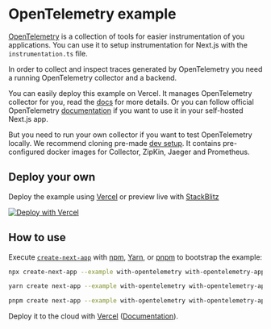 # OpenTelemetry example

[OpenTelemetry](https://opentelemetry.io/) is a collection of tools for easier instrumentation of you applications.
You can use it to setup instrumentation for Next.js with the `instrumentation.ts` file.

In order to collect and inspect traces generated by OpenTelemetry you need a running OpenTelemetry collector and a backend.

You can easily deploy this example on Vercel. It manages OpenTelemetry collector for you, read the [docs](https://vercel.com/docs/concepts/observability/otel-overview/quickstart) for more details. Or you can follow official OpenTelemetry [documentation](https://opentelemetry.io/docs/collector/getting-started/) if you want to use it in your self-hosted Next.js app.

But you need to run your own collector if you want to test OpenTelemetry locally. We recommend cloning pre-made [dev setup](https://github.com/vercel/opentelemetry-collector-dev-setup). It contains pre-configured docker images for Collector, ZipKin, Jaeger and Prometheus.

## Deploy your own

Deploy the example using [Vercel](https://vercel.com?utm_source=github&utm_medium=readme&utm_campaign=next-example) or preview live with [StackBlitz](https://stackblitz.com/github/vercel/next.js/tree/canary/examples/data-fetch)

[![Deploy with Vercel](https://vercel.com/button)](https://vercel.com/new/git/external?repository-url=https://github.com/vercel/next.js/tree/canary/examples/with-opentelemetry&project-name=with-opentelemetry&repository-name=with-opentelemetry)

## How to use

Execute [`create-next-app`](https://github.com/vercel/next.js/tree/canary/packages/create-next-app) with [npm](https://docs.npmjs.com/cli/init), [Yarn](https://yarnpkg.com/lang/en/docs/cli/create/), or [pnpm](https://pnpm.io) to bootstrap the example:

```bash
npx create-next-app --example with-opentelemetry with-opentelemetry-app
```

```bash
yarn create next-app --example with-opentelemetry with-opentelemetry-app
```

```bash
pnpm create next-app --example with-opentelemetry with-opentelemetry-app
```

Deploy it to the cloud with [Vercel](https://vercel.com/new?utm_source=github&utm_medium=readme&utm_campaign=next-example) ([Documentation](https://nextjs.org/docs/deployment)).
